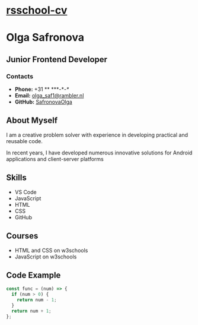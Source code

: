 # **[rsschool-cv]()**

# **Olga Safronova**

## **Junior Frontend Developer**

### **Contacts**

- **Phone:** +31 \** \***-\**-\**
- **Email:** olga_saf1@rambler.nl
- **GitHub:** [SafronovaOlga](https://github.com/)

## **About Myself**

<p>I am a creative problem solver with experience in developing practical and reusable code. </p>
<p>In recent years, I have developed numerous innovative solutions for Android applications and client-server platforms</p>

## **Skills**

- VS Code
- JavaScript
- HTML
- CSS
- GitHub

## **Courses**

- HTML and CSS on w3schools
- JavaScript on w3schools

## **Code Example**

```javascript
const func = (num) => {
  if (num > 0) {
    return num - 1;
  }
  return num + 1;
};
```